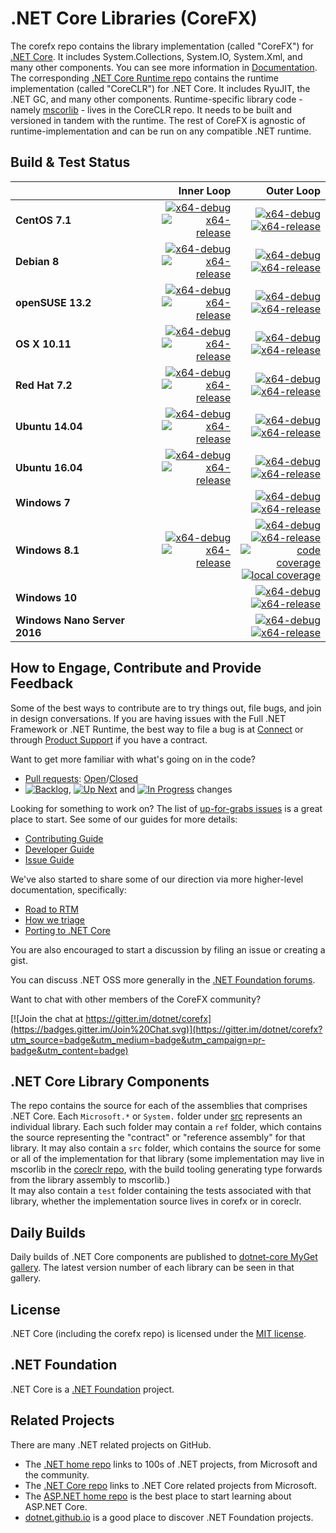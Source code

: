 # .NET Core Libraries (CoreFX)

The corefx repo contains the library implementation (called "CoreFX") for [.NET Core](http://github.com/dotnet/core). It includes System.Collections, System.IO, System.Xml, and many other components. You can see more information in [Documentation](Documentation/README.md). The corresponding [.NET Core Runtime repo](https://github.com/dotnet/coreclr) contains the runtime implementation (called "CoreCLR") for .NET Core. It includes RyuJIT, the .NET GC, and many other components. Runtime-specific library code - namely [mscorlib][mscorlib] - lives in the CoreCLR repo. It needs to be built and versioned in tandem with the runtime. The rest of CoreFX is agnostic of runtime-implementation and can be run on any compatible .NET runtime.

[mscorlib]: https://github.com/dotnet/coreclr/tree/release/1.0.0/src/mscorlib

## Build & Test Status

| | Inner Loop | Outer Loop |
|:---|------:|--------:|
|**CentOS 7.1**|[![x64-debug](https://img.shields.io/jenkins/s/http/dotnet-ci.cloudapp.net/job/dotnet_corefx/job/release_1.0.0/centos7.1_debug.svg?label=x64-debug)](http://dotnet-ci.cloudapp.net/job/dotnet_corefx/job/release_1.0.0/job/centos7.1_debug)<br>[![x64-release](https://img.shields.io/jenkins/s/http/dotnet-ci.cloudapp.net/job/dotnet_corefx/job/release_1.0.0/centos7.1_release.svg?label=x64-release)](http://dotnet-ci.cloudapp.net/job/dotnet_corefx/job/release_1.0.0/job/centos7.1_release)|[![x64-debug](https://img.shields.io/jenkins/s/http/dotnet-ci.cloudapp.net/job/dotnet_corefx/job/release_1.0.0/outerloop_centos7.1_debug.svg?label=x64-debug)](http://dotnet-ci.cloudapp.net/job/dotnet_corefx/job/release_1.0.0/job/outerloop_centos7.1_debug/)<br/>[![x64-release](https://img.shields.io/jenkins/s/http/dotnet-ci.cloudapp.net/job/dotnet_corefx/job/release_1.0.0/outerloop_centos7.1_release.svg?label=x64-release)](http://dotnet-ci.cloudapp.net/job/dotnet_corefx/job/release_1.0.0/job/outerloop_centos7.1_release/)|
|**Debian 8**|[![x64-debug](https://img.shields.io/jenkins/s/http/dotnet-ci.cloudapp.net/job/dotnet_corefx/job/release_1.0.0/debian8.2_debug.svg?label=x64-debug)](http://dotnet-ci.cloudapp.net/job/dotnet_corefx/job/release_1.0.0/job/debian8.2_debug)<br>[![x64-release](https://img.shields.io/jenkins/s/http/dotnet-ci.cloudapp.net/job/dotnet_corefx/job/release_1.0.0/debian8.2_release.svg?label=x64-release)](http://dotnet-ci.cloudapp.net/job/dotnet_corefx/job/release_1.0.0/job/debian8.2_release)|[![x64-debug](https://img.shields.io/jenkins/s/http/dotnet-ci.cloudapp.net/job/dotnet_corefx/job/release_1.0.0/debian8.4_debug.svg?label=x64-debug)](http://dotnet-ci.cloudapp.net/job/dotnet_corefx/job/release_1.0.0/job/debian8.4_debug)<br>[![x64-release](https://img.shields.io/jenkins/s/http/dotnet-ci.cloudapp.net/job/dotnet_corefx/job/release_1.0.0/debian8.4_release.svg?label=x64-release)](http://dotnet-ci.cloudapp.net/job/dotnet_corefx/job/release_1.0.0/job/debian8.4_release)|
|**openSUSE 13.2**|[![x64-debug](https://img.shields.io/jenkins/s/http/dotnet-ci.cloudapp.net/job/dotnet_corefx/job/release_1.0.0/opensuse13.2_debug.svg?label=x64-debug)](http://dotnet-ci.cloudapp.net/job/dotnet_corefx/job/release_1.0.0/job/opensuse13.2_debug)<br>[![x64-release](https://img.shields.io/jenkins/s/http/dotnet-ci.cloudapp.net/job/dotnet_corefx/job/release_1.0.0/opensuse13.2_release.svg?label=x64-release)](http://dotnet-ci.cloudapp.net/job/dotnet_corefx/job/release_1.0.0/job/opensuse13.2_release)|[![x64-debug](https://img.shields.io/jenkins/s/http/dotnet-ci.cloudapp.net/job/dotnet_corefx/job/release_1.0.0/outerloop_opensuse13.2_debug.svg?label=x64-debug)](http://dotnet-ci.cloudapp.net/job/dotnet_corefx/job/release_1.0.0/job/outerloop_opensuse13.2_debug/)<br/>[![x64-release](https://img.shields.io/jenkins/s/http/dotnet-ci.cloudapp.net/job/dotnet_corefx/job/release_1.0.0/outerloop_opensuse13.2_release.svg?label=x64-release)](http://dotnet-ci.cloudapp.net/job/dotnet_corefx/job/release_1.0.0/job/outerloop_opensuse13.2_release/)|
|**OS X 10.11**|[![x64-debug](https://img.shields.io/jenkins/s/http/dotnet-ci.cloudapp.net/job/dotnet_corefx/job/release_1.0.0/osx_debug.svg?label=x64-debug)](http://dotnet-ci.cloudapp.net/job/dotnet_corefx/job/release_1.0.0/job/osx_debug)<br>[![x64-release](https://img.shields.io/jenkins/s/http/dotnet-ci.cloudapp.net/job/dotnet_corefx/job/release_1.0.0/osx_release.svg?label=x64-release)](http://dotnet-ci.cloudapp.net/job/dotnet_corefx/job/release_1.0.0/job/osx_release)|[![x64-debug](https://img.shields.io/jenkins/s/http/dotnet-ci.cloudapp.net/job/dotnet_corefx/job/release_1.0.0/outerloop_osx_debug.svg?label=x64-debug)](http://dotnet-ci.cloudapp.net/job/dotnet_corefx/job/release_1.0.0/job/outerloop_osx_debug/)<br/>[![x64-release](https://img.shields.io/jenkins/s/http/dotnet-ci.cloudapp.net/job/dotnet_corefx/job/release_1.0.0/outerloop_osx_release.svg?label=x64-release)](http://dotnet-ci.cloudapp.net/job/dotnet_corefx/job/release_1.0.0/job/outerloop_osx_release/)|
|**Red Hat 7.2**|[![x64-debug](https://img.shields.io/jenkins/s/http/dotnet-ci.cloudapp.net/job/dotnet_corefx/job/release_1.0.0/rhel7.2_debug.svg?label=x64-debug)](http://dotnet-ci.cloudapp.net/job/dotnet_corefx/job/release_1.0.0/job/rhel7.2_debug)<br>[![x64-release](https://img.shields.io/jenkins/s/http/dotnet-ci.cloudapp.net/job/dotnet_corefx/job/release_1.0.0/rhel7.2_release.svg?label=x64-release)](http://dotnet-ci.cloudapp.net/job/dotnet_corefx/job/release_1.0.0/job/rhel7.2_release)|[![x64-debug](https://img.shields.io/jenkins/s/http/dotnet-ci.cloudapp.net/job/dotnet_corefx/job/release_1.0.0/outerloop_rhel7.2_debug.svg?label=x64-debug)](http://dotnet-ci.cloudapp.net/job/dotnet_corefx/job/release_1.0.0/job/outerloop_rhel7.2_debug/)<br/>[![x64-release](https://img.shields.io/jenkins/s/http/dotnet-ci.cloudapp.net/job/dotnet_corefx/job/release_1.0.0/outerloop_rhel7.2_release.svg?label=x64-release)](http://dotnet-ci.cloudapp.net/job/dotnet_corefx/job/release_1.0.0/job/outerloop_rhel7.2_release/)|
|**Ubuntu 14.04**|[![x64-debug](https://img.shields.io/jenkins/s/http/dotnet-ci.cloudapp.net/job/dotnet_corefx/job/release_1.0.0/ubuntu14.04_debug.svg?label=x64-debug)](http://dotnet-ci.cloudapp.net/job/dotnet_corefx/job/release_1.0.0/job/ubuntu14.04_debug/)<br>[![x64-release](https://img.shields.io/jenkins/s/http/dotnet-ci.cloudapp.net/job/dotnet_corefx/job/release_1.0.0/ubuntu14.04_release.svg?label=x64-release)](http://dotnet-ci.cloudapp.net/job/dotnet_corefx/job/release_1.0.0/job/ubuntu14.04_release)|[![x64-debug](https://img.shields.io/jenkins/s/http/dotnet-ci.cloudapp.net/job/dotnet_corefx/job/release_1.0.0/outerloop_ubuntu14.04_debug.svg?label=x64-debug)](http://dotnet-ci.cloudapp.net/job/dotnet_corefx/job/release_1.0.0/job/outerloop_ubuntu14.04_debug/)<br/>[![x64-release](https://img.shields.io/jenkins/s/http/dotnet-ci.cloudapp.net/job/dotnet_corefx/job/release_1.0.0/outerloop_ubuntu14.04_release.svg?label=x64-release)](http://dotnet-ci.cloudapp.net/job/dotnet_corefx/job/release_1.0.0/job/outerloop_ubuntu14.04_release/)|
|**Ubuntu 16.04**|[![x64-debug](https://img.shields.io/jenkins/s/http/dotnet-ci.cloudapp.net/job/dotnet_corefx/job/release_1.0.0/ubuntu16.04_debug.svg?label=x64-debug)](http://dotnet-ci.cloudapp.net/job/dotnet_corefx/job/release_1.0.0/job/ubuntu16.04_debug)<br>[![x64-release](https://img.shields.io/jenkins/s/http/dotnet-ci.cloudapp.net/job/dotnet_corefx/job/release_1.0.0/ubuntu16.04_release.svg?label=x64-release)](http://dotnet-ci.cloudapp.net/job/dotnet_corefx/job/release_1.0.0/job/ubuntu16.04_release)|[![x64-debug](https://img.shields.io/jenkins/s/http/dotnet-ci.cloudapp.net/job/dotnet_corefx/job/release_1.0.0/outerloop_ubuntu16.04_debug.svg?label=x64-debug)](http://dotnet-ci.cloudapp.net/job/dotnet_corefx/job/release_1.0.0/job/outerloop_ubuntu16.04_debug/)<br/>[![x64-release](https://img.shields.io/jenkins/s/http/dotnet-ci.cloudapp.net/job/dotnet_corefx/job/release_1.0.0/outerloop_ubuntu16.04_release.svg?label=x64-release)](http://dotnet-ci.cloudapp.net/job/dotnet_corefx/job/release_1.0.0/job/outerloop_ubuntu16.04_release/)|
|**Windows 7**||[![x64-debug](https://img.shields.io/jenkins/s/http/dotnet-ci.cloudapp.net/job/dotnet_corefx/job/release_1.0.0/outerloop_win7_debug.svg?label=x64-debug)](http://dotnet-ci.cloudapp.net/job/dotnet_corefx/job/release_1.0.0/job/outerloop_win7_debug)<br>[![x64-release](https://img.shields.io/jenkins/s/http/dotnet-ci.cloudapp.net/job/dotnet_corefx/job/release_1.0.0/outerloop_win7_release.svg?label=x64-release)](http://dotnet-ci.cloudapp.net/job/dotnet_corefx/job/release_1.0.0/job/outerloop_win7_release)|
|**Windows 8.1**|[![x64-debug](https://img.shields.io/jenkins/s/http/dotnet-ci.cloudapp.net/job/dotnet_corefx/job/release_1.0.0/windows_nt_debug.svg?label=x64-debug)](http://dotnet-ci.cloudapp.net/job/dotnet_corefx/job/release_1.0.0/job/windows_nt_debug)<br>[![x64-release](https://img.shields.io/jenkins/s/http/dotnet-ci.cloudapp.net/job/dotnet_corefx/job/release_1.0.0/windows_nt_release.svg?label=x64-release)](http://dotnet-ci.cloudapp.net/job/dotnet_corefx/job/release_1.0.0/job/windows_nt_release)|[![x64-debug](https://img.shields.io/jenkins/s/http/dotnet-ci.cloudapp.net/job/dotnet_corefx/job/release_1.0.0/outerloop_windows_nt_debug.svg?label=x64-debug)](http://dotnet-ci.cloudapp.net/job/dotnet_corefx/job/release_1.0.0/job/outerloop_windows_nt_debug)<br/>[![x64-release](https://img.shields.io/jenkins/s/http/dotnet-ci.cloudapp.net/job/dotnet_corefx/job/release_1.0.0/outerloop_windows_nt_release.svg?label=x64-release)](http://dotnet-ci.cloudapp.net/job/dotnet_corefx/job/release_1.0.0/job/outerloop_windows_nt_release)<br/>[![code coverage](https://img.shields.io/jenkins/s/http/dotnet-ci.cloudapp.net/job/dotnet_corefx/job/release_1.0.0/code_coverage_windows.svg?label=code%20coverage)](http://dotnet-ci.cloudapp.net/job/dotnet_corefx/job/release_1.0.0/job/code_coverage_windows/Code_Coverage_Report)<br>[![local coverage](https://img.shields.io/jenkins/s/http/dotnet-ci.cloudapp.net/job/dotnet_corefx/job/release_1.0.0/code_coverage_windows_local.svg?label=local%20code%20coverage)](http://dotnet-ci.cloudapp.net/job/dotnet_corefx/job/release_1.0.0/job/code_coverage_windows_local/Code_Coverage_Report)|
|**Windows 10**||[![x64-debug](https://img.shields.io/jenkins/s/http/dotnet-ci.cloudapp.net/job/dotnet_corefx/job/release_1.0.0/outerloop_win10_debug.svg?label=x64-debug)](http://dotnet-ci.cloudapp.net/job/dotnet_corefx/job/release_1.0.0/job/outerloop_win10_debug)<br>[![x64-release](https://img.shields.io/jenkins/s/http/dotnet-ci.cloudapp.net/job/dotnet_corefx/job/release_1.0.0/outerloop_win10_release.svg?label=x64-release)](http://dotnet-ci.cloudapp.net/job/dotnet_corefx/job/release_1.0.0/job/outerloop_win10_release)|
|**Windows Nano Server 2016**||[![x64-debug](https://img.shields.io/jenkins/s/http/dotnet-ci.cloudapp.net/job/dotnet_corefx/job/release_1.0.0/outerloop_winnano16_debug.svg?label=x64-debug)](http://dotnet-ci.cloudapp.net/job/dotnet_corefx/job/release_1.0.0/job/outerloop_winnano16_debug)<br>[![x64-release](https://img.shields.io/jenkins/s/http/dotnet-ci.cloudapp.net/job/dotnet_corefx/job/release_1.0.0/outerloop_winnano16_release.svg?label=x64-release)](http://dotnet-ci.cloudapp.net/job/dotnet_corefx/job/release_1.0.0/job/outerloop_winnano16_release)|

## How to Engage, Contribute and Provide Feedback

Some of the best ways to contribute are to try things out, file bugs, and join in design conversations. If you are having issues with the Full .NET Framework or .NET Runtime, the best way to file a bug is at [Connect](http://connect.microsoft.com/VisualStudio) or through [Product Support](https://support.microsoft.com/en-us/contactus?ws=support) if you have a contract.

Want to get more familiar with what's going on in the code?
* [Pull requests](https://github.com/dotnet/corefx/pulls): [Open](https://github.com/dotnet/corefx/pulls?q=is%3Aopen+is%3Apr)/[Closed](https://github.com/dotnet/corefx/pulls?q=is%3Apr+is%3Aclosed)
* [![Backlog](https://img.shields.io/waffle/label/dotnet/corefx/0%20-%20Backlog.svg)](https://github.com/dotnet/corefx/issues?q=is%3Aopen+is%3Aissue+label%3A%220+-+Backlog%22), [![Up Next](https://img.shields.io/waffle/label/dotnet/corefx/1%20-%20Up%20Next.svg)](https://github.com/dotnet/corefx/issues?q=is%3Aopen+is%3Aissue+label%3A%221+-+Up+Next%22) and [![In Progress](https://img.shields.io/waffle/label/dotnet/corefx/2%20-%20In%20Progress.svg)](https://github.com/dotnet/corefx/issues?q=is%3Aopen+is%3Aissue+label%3A%222+-+In+Progress%22) changes

Looking for something to work on? The list of [up-for-grabs issues](https://github.com/dotnet/corefx/labels/up%20for%20grabs) is a great place to start. See some of our guides for more details:

* [Contributing Guide](Documentation/project-docs/contributing.md)
* [Developer Guide](Documentation/project-docs/developer-guide.md)
* [Issue Guide](Documentation/project-docs/issue-guide.md)

We've also started to share some of our direction via more higher-level documentation, specifically:

* [Road to RTM](Documentation/project-docs/rtm.md)
* [How we triage](Documentation/project-docs/triage.md)
* [Porting to .NET Core](Documentation/project-docs/porting.md)

You are also encouraged to start a discussion by filing an issue or creating a
gist.

You can discuss .NET OSS more generally in the [.NET Foundation forums].

Want to chat with other members of the CoreFX community?

[![Join the chat at https://gitter.im/dotnet/corefx](https://badges.gitter.im/Join%20Chat.svg)](https://gitter.im/dotnet/corefx?utm_source=badge&utm_medium=badge&utm_campaign=pr-badge&utm_content=badge)

[.NET Foundation forums]: http://forums.dotnetfoundation.org/

## .NET Core Library Components

The repo contains the source for each of the assemblies that comprises .NET Core.  Each ```Microsoft.*``` or ```System.``` folder under
[src](https://github.com/dotnet/corefx/tree/release/1.0.0/src) represents an individual library.  Each such folder may contain a ```ref``` folder,
which contains the source representing the "contract" or "reference assembly" for that library.  It may also contain a ```src``` folder,
which contains the source for some or all of the implementation for that library (some implementation may live in mscorlib in the 
[coreclr repo](https://github.com/dotnet/coreclr), with the build tooling generating type forwards from the library assembly to mscorlib.)  
It may also contain a ```test``` folder containing the tests associated with that library, whether the implementation source lives in corefx 
or in coreclr.

## Daily Builds

Daily builds of .NET Core components are published to [dotnet-core MyGet gallery](https://dotnet.myget.org/gallery/dotnet-core).
The latest version number of each library can be seen in that gallery.

## License

.NET Core (including the corefx repo) is licensed under the [MIT license](LICENSE).

## .NET Foundation

.NET Core is a [.NET Foundation](http://www.dotnetfoundation.org/projects) project.

## Related Projects
There are many .NET related projects on GitHub.

- The [.NET home repo](https://github.com/Microsoft/dotnet) links to 100s of .NET projects, from Microsoft and the community.
- The [.NET Core repo](https://github.com/dotnet/core) links to .NET Core related projects from Microsoft.
- The [ASP.NET home repo](https://github.com/aspnet/home) is the best place to start learning about ASP.NET Core.
- [dotnet.github.io](http://dotnet.github.io) is a good place to discover .NET Foundation projects.
